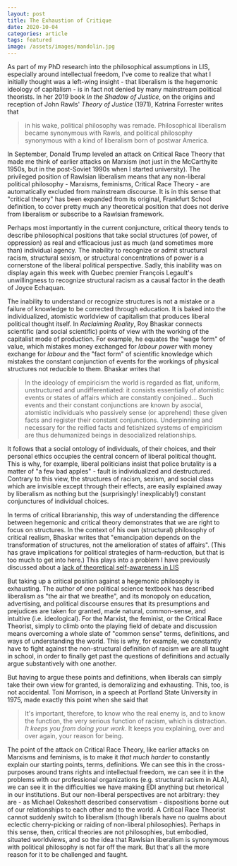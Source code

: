 ```yaml
---
layout: post
title: The Exhaustion of Critique
date: 2020-10-04
categories: article
tags: featured
image: /assets/images/mandolin.jpg
---
```


As part of my PhD research into the philosophical assumptions in LIS,
especially around intellectual freedom, I've come to realize that what I
initially thought was a left-wing insight - that liberalism is the
hegemonic ideology of capitalism - is in fact not denied by many
mainstream political theorists. In her 2019 book *In the Shadow of
Justice*, on the origins and reception of John Rawls' *Theory of
Justice* (1971), Katrina Forrester writes that 

>in his wake, political
philosophy was remade. Philosophical liberalism became synonymous with
Rawls, and political philosophy synonymous with a kind of liberalism
born of postwar America.

In September, Donald Trump leveled an attack on Critical Race Theory
that made me think of earlier attacks on Marxism (not just in the
McCarthyite 1950s, but in the post-Soviet 1990s when I started
university). The privileged position of Rawlsian liberalism means that
any non-liberal political philosophy - Marxisms, feminisms, Critical
Race Theory - are automatically excluded from mainstream discourse. It
is in this sense that "critical theory" has been expanded from its
original, Frankfurt School definition, to cover pretty much any
theoretical position that does not derive from liberalism or subscribe
to a Rawlsian framework. 

Perhaps most importantly in the current
conjuncture, critical theory tends to describe philosophical positions
that take social structures (of power, of oppression) as real and
efficacious just as much (and sometimes more than) individual agency.
The inability to recognize or admit structural racism, structural
sexism, or structural concentrations of power is a cornerstone of
the liberal political perspective. Sadly, this inability was on display
again this week with Quebec premier Fran&ccedil;ois Legault's
unwillingness to recognize structural racism as a causal factor in the
death of Joyce Echaquan.

The inability to understand or recognize structures is not a mistake or
a failure of knowledge to be corrected through education. It is baked
into the individualized, atomistic worldview of capitalism that produces
liberal political thought itself. In *Reclaiming Reality*, Roy Bhaskar
connects scientific (and social scientific) points of view with the
working of the capitalist mode of production. For example, he equates
the "wage form" of value, which mistakes money exchanged for *labour power* with money exchange for *labour* and the "fact form" of scientific knowledge which mistakes the constant conjunction of events for the workings of physical structures not reducible to them. Bhaskar writes that

>In the ideology of empiricism the world is regarded as flat, uniform,
>unstructured and undifferentiated: it consists essentially of atomistic
>events or states of affairs which are constantly conjoined... Such
>events and their constant conjunctions are known by asocial, atomistic
>individuals who passively sense (or apprehend) these given facts and
>register their constant conjunctions. Underpinning and necessary for
>the reified facts and fetishized systems of empiricism are thus
>dehumanized beings in desocialized relationships.

It follows that a social ontology of individuals, of their choices,
and their personal ethics occupies the central concern of liberal
political thought. This is why, for example, liberal politicians insist
that police brutality is a matter of "a few bad apples" - fault is
individualized and destructured.  Contrary to this view, the structures
of racism, sexism, and social class which are invisible except through
their effects, are easily explained away by liberalism as nothing but
the (surprisingly! inexplicably!) constant conjunctures of individual choices.

In terms of critical librarianship, this way of understanding the
difference between hegemonic and critical theory demonstrates that we
are right to focus on structures. In the context of his own (structural)
philosophy of critical realism, Bhaskar writes that "emancipation
depends on the transformation of structures, not the amelioration of
states of affairs". (This has grave implications for political strategies
of harm-reduction, but that is too much to get into here.) This plays
into a problem I have previously discussed about a [lack of theoretical
self-awareness in
LIS](https://redlibrarian.github.io/article/2020/04/04/theory-and-commitment.html)

But taking up a critical position against a hegemonic philosophy is
exhausting. The author of one political science textbook has described
liberalism as "the air that we breathe", and its monopoly on education,
advertising, and political discourse ensures that its presumptions and
prejudices are taken for granted, made natural, common-sense, and
intuitive (i.e. ideological). For the Marxist, the feminist, or the
Critical Race Theorist, simply to climb onto the playing field of debate
and discussion means overcoming a whole slate of "common sense" terms,
definitions, and ways of understanding the world. This is why, for
example, we constantly have to fight against the non-structural
definition of racism we are all taught in school, in order to finally
get past the questions of definitions and actually argue substantively with one another.

But having to argue these points and definitions, when liberals can
simply take their own view for granted, is demoralizing and exhausting.
This, too, is not accidental. Toni Morrison, in a speech at Portland
State University in 1975, made exactly this point when she said that


>It's important, therefore, to know who the real enemy is, and to know
the function, the very serious function of racism, which is distraction.
*It keeps you from doing your work*. It keeps you explaining, over and
over again, your reason for being.

The point of the attack on Critical Race Theory, like earlier attacks on Marxisms and
feminisms, is to make it *that much harder* to constantly explain our
starting points, terms, definitions. We can see this in the
cross-purposes around trans rights and intellectual freedom, we can see
it in the problems with our professional organizations (e.g. structural
racism in ALA), we can see it in
the difficulties we have making EDI anything but rhetorical in our
institutions. But our non-liberal perspectives are not arbitrary: they
are - as Michael Oakeshott described conservatism - dispositions borne
out of our relationships to each other and to the world. A Critical Race
Theorist cannot suddenly switch to liberalism (though liberals have no
qualms about eclectic cherry-picking or raiding  of non-liberal philosophies). Perhaps
in this sense, then, critical theories are not philosophies, but
embodied, situated worldviews, and so the idea that Rawlsian liberalism
is synonymous with political philosophy is not far off the mark. But
that's all the more reason for it to be challenged and faught.
